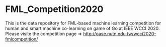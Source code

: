 # FML_Competition2020
This is the data repository for FML-based machine learning competition for human and smart machine co-learning on game of Go at IEEE WCCI 2020.
Please visite the competition page => http://oase.nutn.edu.tw/wcci2020-fmlcompetition/
